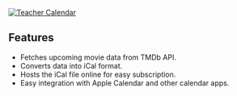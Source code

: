 [![Teacher Calendar](teacher_calendar_image.png)](https://github.com/your-username/your-repository)

## Features

- Fetches upcoming movie data from TMDb API.
- Converts data into iCal format.
- Hosts the iCal file online for easy subscription.
- Easy integration with Apple Calendar and other calendar apps.
